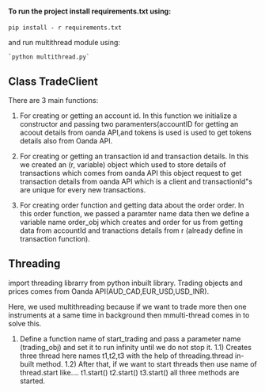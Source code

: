 #### To run the project install requirements.txt using:
  `pip install - r requirements.txt`
  
  and run multithread module using:
  
    `python multithread.py`
    
    
    
 ## Class TradeClient
 There are 3 main functions:
 1. For creating or getting an account id.
    In this function we initialize a constructor and passing two paramenters(accountID for getting an acoout details from oanda API,and tokens is used is used to get tokens details also from Oanda API.
   
 2. For creating or getting an transaction id and transaction details.
    In this we created an (r, variable) object which used to store details of transactions which comes from oanda API this object request to get transaction details from oanda API which is a client and transactionId"s are unique for every new transactions.
  
 3. For creating order function and getting data about the order order.
    In this order function, we passed a paramter name data then we define a variable name order_obj  which creates and order for us from getting data from accountId and tranactions details from r (already define in transaction function).
    
    
    
 ## Threading
 import threading librarry from python inbuilt library.
 Trading objects and prices comes from Oanda API(AUD_CAD,EUR_USD,USD_INR).
 
 Here, we used multithreading because if we want to trade more then one instruments at a same time in background then mmulti-thread comes in to solve this.
 1.  Define a function name of start_trading and pass a parameter name (trading_obj) and set it to run infinity until we do not stop it.
     1.1) Creates three thread here names t1,t2,t3 with the help of threading.thread in-built method.
     1.2) After that, if we want to start threads then use name of thread.start like....
          t1.start()
          t2.start()
          t3.start()
          all three methods are started.
          
          
     
